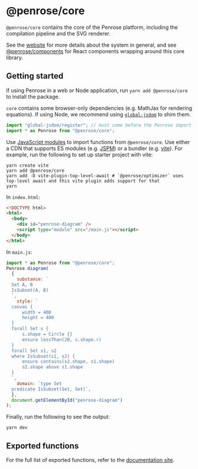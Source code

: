 # @penrose/core

`@penrose/core` contains the core of the Penrose platform, including the compilation pipeline and the SVG renderer.

See the [website](https://penrose.cs.cmu.edu) for more details about the system in general, and see [@penrose/components](https://www.npmjs.com/package/@penrose/components) for React components wrapping around this core library.

## Getting started

If using Penrose in a web or Node application, run `yarn add @penrose/core` to install the package.

`core` contains some browser-only dependencies (e.g. MathJax for rendering equations). If using Node, we recommend using [`global-jsdom`](https://www.npmjs.com/package/global-jsdom) to shim them.

```ts
import "global-jsdom/register"; // must come before the Penrose import
import * as Penrose from "@penrose/core";
```

Use [JavaScript modules](https://developer.mozilla.org/en-US/docs/Web/JavaScript/Guide/Modules) to import functions from `@penrose/core`. Use either a CDN that supports ES modules (e.g. [JSPM](https://jspm.org/)) or a bundler (e.g. [vite](https://vitejs.dev/)). For example, run the following to set up starter project with vite:

```shell
yarn create vite
yarn add @penrose/core
yarn add -D vite-plugin-top-level-await # `@penrose/optimizer` uses top-level await and this vite plugin adds support for that
yarn
```

In `index.html`:

```html
<!DOCTYPE html>
<html>
  <body>
    <div id="penrose-diagram" />
    <script type="module" src="/main.js"></script>
  </body>
</html>
```

In `main.js`:

```js
import * as Penrose from "@penrose/core";
Penrose.diagram(
  {
    substance: `
  Set A, B
  IsSubset(A, B)
  `,
    style: `
  canvas {
      width = 400
      height = 400
  }
  forall Set s {
      s.shape = Circle {}
      ensure lessThan(20, s.shape.r)
  }
  forall Set s1, s2
  where IsSubset(s1, s2) {
      ensure contains(s2.shape, s1.shape)
      s2.shape above s1.shape
  }
  `,
    domain: `type Set
  predicate IsSubset(Set, Set)`,
  },
  document.getElementById("penrose-diagram")
);
```

Finally, run the following to see the output:

```shell
yarn dev
```

## Exported functions

For the full list of exported functions, refer to the [documentation site](https://penrose.github.io/penrose/typedoc/modules.html).
